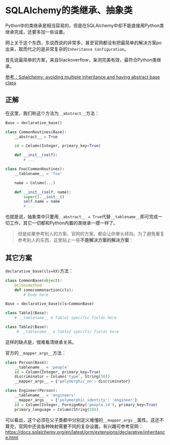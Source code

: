 # SQLAlchemy的类继承、抽象类

Python中的类继承是相当容易的，但是在SQLAlchemy中却不能直接用Python类继承完成，还要多加一些设置。

网上关于这个东西，东说西说的非常多，甚至官网都没有把最简单的解决方案po出来，取而代之的是非常复杂的`Inheritance Configuration`。

首先说最简单的方案，来自Stackoverflow，亲测完美有效，最符合Python类继承。

[参考：Sqlalchemy: avoiding multiple inheritance and having abstract base class](https://stackoverflow.com/questions/9606551/sqlalchemy-avoiding-multiple-inheritance-and-having-abstract-base-class?answertab=votes#tab-top)

## 正解 

在这里，我们称这个方法为`__abstract__`方法：
```py
Base = declarative_base()

class CommonRoutines(Base):
    __abstract__ = True

    id = Column(Integer, primary_key=True)

    def __init__(self):
        # ...

class Foo(CommonRoutines):
    __tablename__ = 'foo'

    name = Column(...)

    def __init__(self, name):
        super().__init__()
        self.name = name
        # ...
```

也就是说，抽象类中只要用`__abstract__ = True`代替`__tablename__`即可完成一切工作，其它一切都和Python内置的类继承一摸一样了。


> 但是如果参考别人的方案、官网的方案，都会让你晕头转向。为了避免重复参考别人的东西，这里贴上一些**不是解决方案的解决方案**：

## 其它方案

`declarative_base(cls=XX)`方法：
```py
class CommonBase(object):
    @classmethod
    def somecommonaction(cls):
        # body here

Base = declarative_base(cls=CommonBase)

class Table1(Base):
    # __tablename__ & Table1 specific fields here

class Table2(Base):
     # __tablename__ & Table2 specific fields here
```
这样的缺点是，很难看清继承关系。


官方的`__mapper_args__`方法：
```py
class Person(Base):
    __tablename__ = 'people'
    id = Column(Integer, primary_key=True)
    discriminator = Column('type', String(50))
    __mapper_args__ = {'polymorphic_on': discriminator}

class Engineer(Person):
    __tablename__ = 'engineers'
    __mapper_args__ = {'polymorphic_identity': 'engineer'}
    id = Column(Integer, ForeignKey('people.id'), primary_key=True)
    primary_language = Column(String(50))
```
可以看出，这个必须在父子类都中分别定义难懂的`__mapper_args__`属性。这还不算完，官网中还说各种映射需要不同的复杂设置。有兴趣可参考官网：https://docs.sqlalchemy.org/en/latest/orm/extensions/declarative/inheritance.html